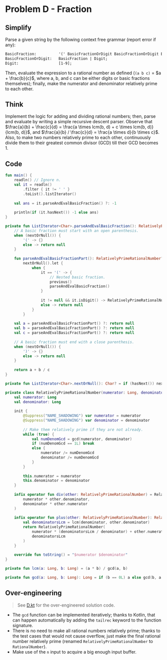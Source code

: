 # Problem D - Fraction

## Simplify

Parse a given string by the following context free grammar (report error if any):

```yacc
BasicFraction:          '(' BasicFractionOrDigit BasicFractionOrDigit BasicFractionOrDigit ')';
BasicFractionOrDigit:   BasicFraction | Digit;
Digit:                  [1-9];
```

Then, evaluate the expression to a rational number as defined (`(a b c)` = $a + \frac{b}{c}$, where a, b, and c can be either digits or basic fractions themselves); finally, make the numerator and denominator relatively prime to each other.

## Think

Implement the logic for adding and dividing rational numbers; then, parse and evaluate by writing a simple recursive descent parser. Observe that $\frac{a}{b} + \frac{c}{d} = \frac{a \times lcm(b, d) + c \times lcm(b, d)}{lcm(b, d)}$, and $\frac{a}{b} / \frac{c}{d} = \frac{a \times d}{b \times c}$. Also, to make two numbers relatively prime to each other, continuously divide them to their greatest common divisor (GCD) till their GCD becomes 1.

## Code

```kotlin
fun main() {
	readln() // Ignore n.
	val it = readln()
		.filter { it != ' ' }
		.toList().listIterator()
	
	val ans = it.parseAndEvalBasicFraction() ?: -1
	
	println(if (it.hasNext()) -1 else ans)
}

private fun ListIterator<Char>.parseAndEvalBasicFraction(): RelativelyPrimeRationalNumber? {
	// A basic fraction must start with an open parenthesis.
	when (nextOrNull()) {
		'(' -> {}
		else -> return null
	}
	
	fun parseAndEvalBasicFractionPart(): RelativelyPrimeRationalNumber? =
		nextOrNull().let {
			when {
				it == '(' -> {
					// Nested basic fraction.
					previous()
					parseAndEvalBasicFraction()
				}
				
				it != null && it.isDigit() -> RelativelyPrimeRationalNumber(it.digitToInt().toLong())
				else -> return null
			}
		}
	
	val a = parseAndEvalBasicFractionPart() ?: return null
	val b = parseAndEvalBasicFractionPart() ?: return null
	val c = parseAndEvalBasicFractionPart() ?: return null
	
	// A basic fraction must end with a close parenthesis.
	when (nextOrNull()) {
		')' -> {}
		else -> return null
	}
	
	return a + b / c
}

private fun ListIterator<Char>.nextOrNull(): Char? = if (hasNext()) next() else null

private class RelativelyPrimeRationalNumber(numerator: Long, denominator: Long = 1) {
	val numerator: Long
	val denominator: Long
	
	init {
		@Suppress("NAME_SHADOWING") var numerator = numerator
		@Suppress("NAME_SHADOWING") var denominator = denominator
		
		// Make them relatively prime if they are not already.
		while (true) {
			val numDenomGcd = gcd(numerator, denominator)
			if (numDenomGcd == 1L) break
			else {
				numerator /= numDenomGcd
				denominator /= numDenomGcd
			}
		}
		
		this.numerator = numerator
		this.denominator = denominator
	}
	
	infix operator fun div(other: RelativelyPrimeRationalNumber) = RelativelyPrimeRationalNumber(
		numerator * other.denominator,
		denominator * other.numerator
	)
	
	infix operator fun plus(other: RelativelyPrimeRationalNumber): RelativelyPrimeRationalNumber {
		val denominatorsLcm = lcm(denominator, other.denominator)
		return RelativelyPrimeRationalNumber(
			numerator * (denominatorsLcm / denominator) + other.numerator * (denominatorsLcm / other.denominator),
			denominatorsLcm
		)
	}
	
	override fun toString() = "$numerator $denominator"
}

private fun lcm(a: Long, b: Long) = (a * b) / gcd(a, b)

private fun gcd(a: Long, b: Long): Long = if (b == 0L) a else gcd(b, a % b)
```

## Over-engineering

> See [D.kt](../src/D.kt) for the over-engineered solution code.

- The `gcd` function can be implemented iteratively; thanks to Kotlin, that can happen automatically by adding the `tailrec` keyword to the function signature.
- There is no need to make all rational numbers relatively prime; thanks to the test cases that would not cause overflow, just make the final rational number relatively prime (renamed `RelativelyPrimeRationalNumber` to `RationalNumber`).
- Make use of the `n` input to acquire a big enough input buffer.